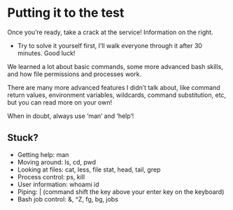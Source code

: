 # Putting it to the test

Once you’re ready, take a crack at the service! Information on the right.

* Try to solve it yourself first, I’ll walk everyone through it after 30 minutes. Good luck!

We learned a lot about basic commands, some more advanced bash skills, and how file permissions and processes work.

There are many more advanced features I didn’t talk about, like command return values, environment variables, wildcards, command substitution, etc, but you can read more on your own!

When in doubt, always use ‘man’ and ‘help’!

## Stuck?

* Getting help: man
* Moving around: ls, cd, pwd
* Looking at files: cat, less, file stat, head, tail, grep
* Process control: ps, kill
* User information: whoami id
* Piping: \| \(command shift the key above your enter key on the keyboard\)
* Bash job control: &, ^Z, fg, bg, jobs 

